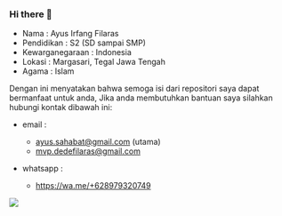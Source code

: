 ### Hi there 👋

<!--p>
    <img src="https://komarev.com/ghpvc/?username=wadahkode&label=Profile%20views&color=0e75b6&style=flat"/>
</p-->

- Nama            : Ayus Irfang Filaras
- Pendidikan      : S2 (SD sampai SMP)
- Kewarganegaraan : Indonesia
- Lokasi          : Margasari, Tegal Jawa Tengah
- Agama           : Islam

Dengan ini menyatakan bahwa semoga isi dari repositori saya dapat bermanfaat untuk anda,
Jika anda membutuhkan bantuan saya silahkan hubungi kontak dibawah ini:

- email    :
    - ayus.sahabat@gmail.com (utama)
    - mvp.dedefilaras@gmail.com

- whatsapp :
    - https://wa.me/+628979320749

<!--
**wadahkode/wadahkode** is a ✨ _special_ ✨ repository because its `README.md` (this file) appears on your GitHub profile.

Here are some ideas to get you started:

- 🔭 I’m currently working on ...
- 🌱 I’m currently learning ...
- 👯 I’m looking to collaborate on ...
- 🤔 I’m looking for help with ...
- 💬 Ask me about ...
- 📫 How to reach me: ...
- 😄 Pronouns: ...
- ⚡ Fun fact: ...
-->
<p>
    <img align="center" src="https://github-readme-stats.vercel.app/api/top-langs?username=wadahkode&show_icons=true&locale=en&layout=compact "/>
</p>
